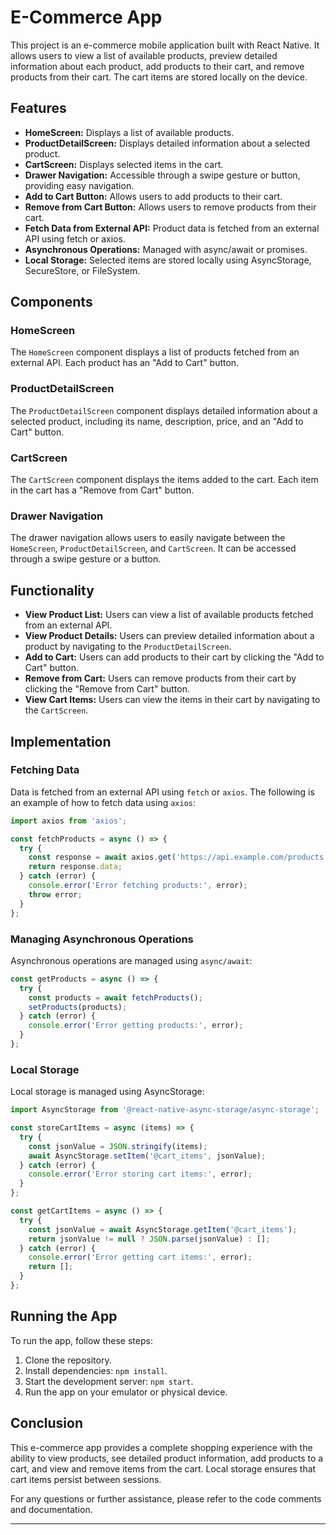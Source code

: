 # E-Commerce App

This project is an e-commerce mobile application built with React Native. It allows users to view a list of available products, preview detailed information about each product, add products to their cart, and remove products from their cart. The cart items are stored locally on the device.

## Features

- **HomeScreen:** Displays a list of available products.
- **ProductDetailScreen:** Displays detailed information about a selected product.
- **CartScreen:** Displays selected items in the cart.
- **Drawer Navigation:** Accessible through a swipe gesture or button, providing easy navigation.
- **Add to Cart Button:** Allows users to add products to their cart.
- **Remove from Cart Button:** Allows users to remove products from their cart.
- **Fetch Data from External API:** Product data is fetched from an external API using fetch or axios.
- **Asynchronous Operations:** Managed with async/await or promises.
- **Local Storage:** Selected items are stored locally using AsyncStorage, SecureStore, or FileSystem.

## Components

### HomeScreen

The `HomeScreen` component displays a list of products fetched from an external API. Each product has an "Add to Cart" button.

### ProductDetailScreen

The `ProductDetailScreen` component displays detailed information about a selected product, including its name, description, price, and an "Add to Cart" button.

### CartScreen

The `CartScreen` component displays the items added to the cart. Each item in the cart has a "Remove from Cart" button.

### Drawer Navigation

The drawer navigation allows users to easily navigate between the `HomeScreen`, `ProductDetailScreen`, and `CartScreen`. It can be accessed through a swipe gesture or a button.

## Functionality

- **View Product List:** Users can view a list of available products fetched from an external API.
- **View Product Details:** Users can preview detailed information about a product by navigating to the `ProductDetailScreen`.
- **Add to Cart:** Users can add products to their cart by clicking the "Add to Cart" button.
- **Remove from Cart:** Users can remove products from their cart by clicking the "Remove from Cart" button.
- **View Cart Items:** Users can view the items in their cart by navigating to the `CartScreen`.

## Implementation

### Fetching Data

Data is fetched from an external API using `fetch` or `axios`. The following is an example of how to fetch data using `axios`:

```javascript
import axios from 'axios';

const fetchProducts = async () => {
  try {
    const response = await axios.get('https://api.example.com/products');
    return response.data;
  } catch (error) {
    console.error('Error fetching products:', error);
    throw error;
  }
};
```

### Managing Asynchronous Operations

Asynchronous operations are managed using `async/await`:

```javascript
const getProducts = async () => {
  try {
    const products = await fetchProducts();
    setProducts(products);
  } catch (error) {
    console.error('Error getting products:', error);
  }
};
```

### Local Storage

Local storage is managed using AsyncStorage:

```javascript
import AsyncStorage from '@react-native-async-storage/async-storage';

const storeCartItems = async (items) => {
  try {
    const jsonValue = JSON.stringify(items);
    await AsyncStorage.setItem('@cart_items', jsonValue);
  } catch (error) {
    console.error('Error storing cart items:', error);
  }
};

const getCartItems = async () => {
  try {
    const jsonValue = await AsyncStorage.getItem('@cart_items');
    return jsonValue != null ? JSON.parse(jsonValue) : [];
  } catch (error) {
    console.error('Error getting cart items:', error);
    return [];
  }
};
```

## Running the App

To run the app, follow these steps:

1. Clone the repository.
2. Install dependencies: `npm install`.
3. Start the development server: `npm start`.
4. Run the app on your emulator or physical device.

## Conclusion

This e-commerce app provides a complete shopping experience with the ability to view products, see detailed product information, add products to a cart, and view and remove items from the cart. Local storage ensures that cart items persist between sessions.

For any questions or further assistance, please refer to the code comments and documentation.

---
